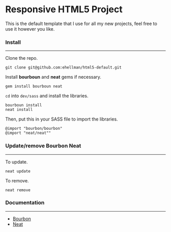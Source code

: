 Responsive HTML5 Project
========================
This is the default template that I use for all my new projects, feel free to use it however you like.

### Install
- - - - - - - -
Clone the repo.

	git clone git@github.com:ehellman/html5-default.git
Install **bourboun** and **neat** gems if necessary.

	gem install bourboun neat
		
`cd` into `dev/sass` and install the libraries.

	bourboun install
	neat install
	
Then, put this in your SASS file to import the libraries.

	@import "bourbon/bourbon"
	@import "neat/neat""
	

### Update/remove Bourbon Neat
- - - - - - - - - - - - - - - - - - - - - -
To update.

	neat update
	
To remove.

	neat remove
	
### Documentation
- - - - - - - - - - - - 
* [Bourbon](http://http://bourbon.io/)
* [Neat](https://github.com/thoughtbot/neat)